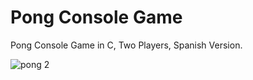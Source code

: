 # Pong Console Game
Pong Console Game in C, Two Players, Spanish Version.

![pong 2](https://user-images.githubusercontent.com/24254515/27770565-1010bb72-5f41-11e7-8140-c715dcdb2a7d.jpeg)
